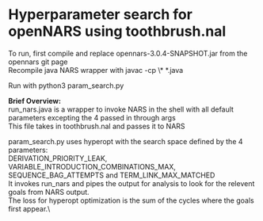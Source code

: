 # Hyperparameter search for openNARS using toothbrush.nal

To run, first compile and replace opennars-3.0.4-SNAPSHOT.jar from the opennars git page\
Recompile java NARS wrapper with javac -cp \\* *.java

Run with python3 param_search.py

**Brief Overview:**\
run_nars.java is a wrapper to invoke NARS in the shell with all default parameters excepting the 4 passed in through args\
This file takes in toothbrush.nal and passes it to NARS

param_search.py uses hyperopt with the search space defined by the 4 parameters:\
DERIVATION_PRIORITY_LEAK, VARIABLE_INTRODUCTION_COMBINATIONS_MAX, SEQUENCE_BAG_ATTEMPTS and TERM_LINK_MAX_MATCHED\
It invokes run_nars and pipes the output for analysis to look for the relevent goals from NARS output.\
The loss for hyperopt optimization is the sum of the cycles where the goals first appear.\
